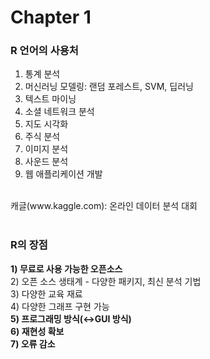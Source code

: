 # Chapter 1

### R 언어의 사용처
  1) 통계 분석<br>
  2) 머신러닝 모델링: 랜덤 포레스트, SVM, 딥러닝<br>
  3) 텍스트 마이닝<br>
  4) 소셜 네트워크 분석<br>
  5) 지도 시각화<br>
  6) 주식 분석<br>
  7) 이미지 분석<br>
  8) 사운드 분석<br>
  9) 웹 애플리케이션 개발<br>
  <br>
  캐글(www.kaggle.com): 온라인 데이터 분석 대회<br>
  <br>
  
### R의 장점
  **1) 무료로 사용 가능한 오픈소스**<br>
  2) 오픈 소스 생태계 - 다양한 패키지, 최신 분석 기법<br>
  3) 다양한 교육 재료<br>
  4) 다양한 그래프 구현 가능<br>
  **5) 프로그래밍 방식(↔GUI 방식)**<br>
  **6) 재현성 확보**<br>
  **7) 오류 감소**<br>
  
